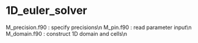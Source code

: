 # 1D_euler_solver

M_precision.f90 : specify precisions\n
M_pin.f90       : read parameter input\n
M_domain.f90    : construct 1D domain and cells\n
